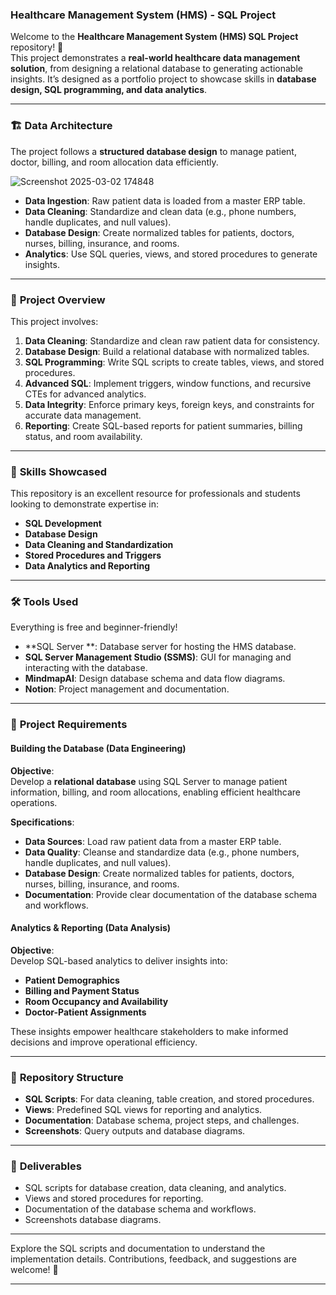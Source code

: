 ### Healthcare Management System (HMS) - SQL Project  
Welcome to the **Healthcare Management System (HMS) SQL Project** repository! 🏥  
This project demonstrates a **real-world healthcare data management solution**, from designing a relational database to generating actionable insights. It’s designed as a portfolio project to showcase skills in **database design, SQL programming, and data analytics**.  

---

### 🏗️ **Data Architecture**  
The project follows a **structured database design** to manage patient, doctor, billing, and room allocation data efficiently.  

![Screenshot 2025-03-02 174848](https://github.com/user-attachments/assets/3eeba934-1584-4644-bdd3-d79ed1b2cc3b)




- **Data Ingestion**: Raw patient data is loaded from a master ERP table.  
- **Data Cleaning**: Standardize and clean data (e.g., phone numbers, handle duplicates, and null values).  
- **Database Design**: Create normalized tables for patients, doctors, nurses, billing, insurance, and rooms.  
- **Analytics**: Use SQL queries, views, and stored procedures to generate insights.  

---

### 📖 **Project Overview**  
This project involves:  

1. **Data Cleaning**: Standardize and clean raw patient data for consistency.  
2. **Database Design**: Build a relational database with normalized tables.  
3. **SQL Programming**: Write SQL scripts to create tables, views, and stored procedures.  
4. **Advanced SQL**: Implement triggers, window functions, and recursive CTEs for advanced analytics.  
5. **Data Integrity**: Enforce primary keys, foreign keys, and constraints for accurate data management.  
6. **Reporting**: Create SQL-based reports for patient summaries, billing status, and room availability.  

---

### 🎯 **Skills Showcased**  
This repository is an excellent resource for professionals and students looking to demonstrate expertise in:  

- **SQL Development**  
- **Database Design**  
- **Data Cleaning and Standardization**  
- **Stored Procedures and Triggers**  
- **Data Analytics and Reporting**  

---

### 🛠️ **Tools Used**  
Everything is free and beginner-friendly!  

- **SQL Server **: Database server for hosting the HMS database.  
- **SQL Server Management Studio (SSMS)**: GUI for managing and interacting with the database.    
- **MindmapAI**: Design database schema and data flow diagrams.  
- **Notion**: Project management and documentation.  

---

### 🚀 **Project Requirements**  

#### **Building the Database (Data Engineering)**  
**Objective**:  
Develop a **relational database** using SQL Server to manage patient information, billing, and room allocations, enabling efficient healthcare operations.  

**Specifications**:  
- **Data Sources**: Load raw patient data from a master ERP table.  
- **Data Quality**: Cleanse and standardize data (e.g., phone numbers, handle duplicates, and null values).  
- **Database Design**: Create normalized tables for patients, doctors, nurses, billing, insurance, and rooms.  
- **Documentation**: Provide clear documentation of the database schema and workflows.  

#### **Analytics & Reporting (Data Analysis)**  
**Objective**:  
Develop SQL-based analytics to deliver insights into:  
- **Patient Demographics**  
- **Billing and Payment Status**  
- **Room Occupancy and Availability**  
- **Doctor-Patient Assignments**  

These insights empower healthcare stakeholders to make informed decisions and improve operational efficiency.  

---

### 📂 **Repository Structure**  
- **SQL Scripts**: For data cleaning, table creation, and stored procedures.  
- **Views**: Predefined SQL views for reporting and analytics.  
- **Documentation**: Database schema, project steps, and challenges.  
- **Screenshots**: Query outputs and database diagrams.  

---


### 📄 **Deliverables**  
- SQL scripts for database creation, data cleaning, and analytics.  
- Views and stored procedures for reporting.  
- Documentation of the database schema and workflows.  
- Screenshots database diagrams.  

---

Explore the SQL scripts and documentation to understand the implementation details. Contributions, feedback, and suggestions are welcome! 🚀  

--- 
